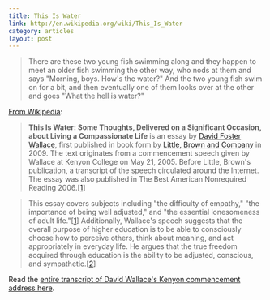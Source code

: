 ```yaml
---
title: This Is Water
link: http://en.wikipedia.org/wiki/This_Is_Water
category: articles
layout: post
---
```


> There are these two young fish swimming along and they happen to meet an older
> fish swimming the other way, who nods at them and says "Morning, boys. How's
> the water?" And the two young fish swim on for a bit, and then eventually one
> of them looks over at the other and goes "What the hell is water?"

[From Wikipedia][5]:

> **This Is Water: Some Thoughts, Delivered on a Significant Occasion, about
> Living a Compassionate Life** is an essay by [David Foster Wallace][1], first
> published in book form by [Little, Brown and Company][2] in 2009. The text
> originates from a commencement speech given by Wallace at Kenyon College on
> May 21, 2005. Before Little, Brown's publication, a transcript of the speech
> circulated around the Internet. The essay was also published in The Best
> American Nonrequired Reading 2006.[[1][3]]

> This essay covers subjects including "the difficulty of empathy," "the
> importance of being well adjusted," and "the essential lonesomeness of adult
> life."[[1][3]] Additionally, Wallace's speech suggests that the overall
> purpose of higher education is to be able to consciously choose how to
> perceive others, think about meaning, and act appropriately in everyday life.
> He argues that the true freedom acquired through education is the ability to
> be adjusted, conscious, and sympathetic.[[2][4]]

Read the [entire transcript of David Wallace's Kenyon commencement address
here][6].


[1]: http://en.wikipedia.org/wiki/David_Foster_Wallace
[2]: http://en.wikipedia.org/wiki/Little,_Brown_and_Company
[3]: http://en.wikipedia.org/wiki/This_Is_Water#cite_note-Bissell-1
[4]: http://en.wikipedia.org/wiki/This_Is_Water#cite_note-2
[5]: http://en.wikipedia.org/wiki/This_Is_Water
[6]: /files/content/article/2013/05/transcript_2005_kenyon_commencement_address.pdf
[7]: http://web.ics.purdue.edu/~drkelly/DFWKenyonAddress2005.pdf
